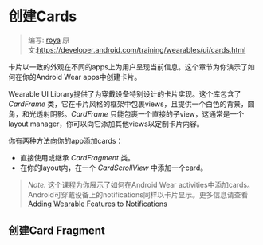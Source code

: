 # 创建Cards

> 编写: [roya](https://github.com/RoyaAoki) 原文:<https://developer.android.com/training/wearables/ui/cards.html>

<!--Cards present information to users with a consistent look and feel across different apps. This lesson shows you how to create cards in your Android Wear apps.-->

卡片以一致的外观在不同的apps上为用户呈现当前信息。这个章节为你演示了如何在你的Android Wear apps中创建卡片。

<!--The Wearable UI Library provides implementations of cards specifically designed for wearable devices. This library contains the CardFrame class, which wraps views inside a card-styled frame with a white background, rounded corners, and a light-drop shadow. CardFrame can only contain one direct child, usually a layout manager, to which you can add other views to customize the content inside the card.-->

Wearable UI Library提供了为穿戴设备特别设计的卡片实现。这个库包含了 *CardFrame* 类，它在卡片风格的框架中包裹views，且提供一个白色的背景，圆角，和光透射阴影。*CardFrame* 只能包裹一个直接的子view，这通常是一个layout manager，你可以向它添加其他views以定制卡片内容。

<!--You can add cards to your app in two ways:
Use or extend the CardFragment class.
Add a card inside a CardScrollView in your layout.-->

你有两种方法向你的app添加cards：

* 直接使用或继承 *CardFragment* 类。
* 在你的layout内，在一个 *CardScrollView* 中添加一个card。

<!--Note: This lesson shows you how to add cards to Android Wear activities. Android notifications on wearable devices are also displayed as cards. For more information, see Adding Wearable Features to Notifications.-->

> *Note:* 这个课程为你展示了如何在Android Wear activities中添加cards。Android可穿戴设备上的notifications同样以卡片显示。更多信息请查看 [Adding Wearable Features to Notifications](https://developer.android.com/training/wearables/notifications/index.html)

## 创建Card Fragment
<!--The CardFragment class provides a default card layout with a title, a description, and an icon. Use this approach to add cards to your app if the default card layout shown in figure 1 meets your needs.-->
